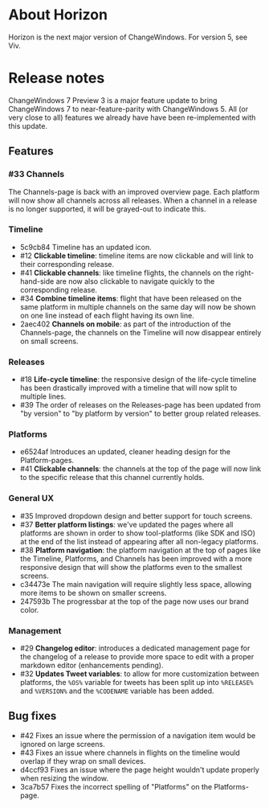 # About Horizon

Horizon is the next major version of ChangeWindows. For version 5, see Viv.

# Release notes
ChangeWindows 7 Preview 3 is a major feature update to bring ChangeWindows 7 to near-feature-parity with ChangeWindows 5. All (or very close to all) features we already have have been re-implemented with this update.

## Features
### #33 Channels
The Channels-page is back with an improved overview page. Each platform will now show all channels across all releases. When a channel in a release is no longer supported, it will be grayed-out to indicate this.

### Timeline
* 5c9cb84 Timeline has an updated icon.
* #12 **Clickable timeline**: timeline items are now clickable and will link to their corresponding release.
* #41 **Clickable channels**: like timeline flights, the channels on the right-hand-side are now also clickable to navigate quickly to the corresponding release.
* #34 **Combine timeline items**: flight that have been released on the same platform in multiple channels on the same day will now be shown on one line instead of each flight having its own line.
* 2aec402 **Channels on mobile**: as part of the introduction of the Channels-page, the channels on the Timeline will now disappear entirely on small screens.

### Releases
* #18 **Life-cycle timeline**: the responsive design of the life-cycle timeline has been drastically improved with a timeline that will now split to multiple lines.
* #39 The order of releases on the Releases-page has been updated from "by version" to "by platform by version" to better group related releases.

### Platforms
* e6524af Introduces an updated, cleaner heading design for the Platform-pages.
* #41 **Clickable channels**: the channels at the top of the page will now link to the specific release that this channel currently holds.

### General UX
* #35 Improved dropdown design and better support for touch screens.
* #37 **Better platform listings**: we've updated the pages where all platforms are shown in order to show tool-platforms (like SDK and ISO) at the end of the list instead of appearing after all non-legacy platforms.
* #38 **Platform navigation**: the platform navigation at the top of pages like the Timeline, Platforms, and Channels has been improved with a more responsive design that will show the platforms even to the smallest screens.
* c34473e The main navigation will require slightly less space, allowing more items to be shown on smaller screens.
* 247593b The progressbar at the top of the page now uses our brand color.

### Management
* #29 **Changelog editor**: introduces a dedicated management page for the changelog of a release to provide more space to edit with a proper markdown editor (enhancements pending).
* #32 **Updates Tweet variables**: to allow for more customization between platforms, the `%OS%` variable for tweets has been split up into `%RELEASE%` and `%VERSION%` and the `%CODENAME` variable has been added.

## Bug fixes
* #42 Fixes an issue where the permission of a navigation item would be ignored on large screens.
* #43 Fixes an issue where channels in flights on the timeline would overlap if they wrap on small devices.
* d4ccf93 Fixes an issue where the page height wouldn't update properly when resizing the window.
* 3ca7b57 Fixes the incorrect spelling of "Platforms" on the Platforms-page.